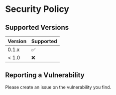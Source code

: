 # Security Policy

## Supported Versions

| Version | Supported          |
| ------- | ------------------ |
| 0.1.x   | :white_check_mark: |
| < 1.0   | :x:                |

## Reporting a Vulnerability

Please create an issue on the vulnerability you find.

